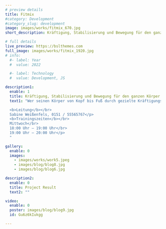 ```yaml
---
# preview details
title: Fitmix
#category: Development
#category_slug: development
image: images/works/fitmix_670.jpg
short_description: Kräftigung, Stabilisierung und Bewegung für den ganzen Körper.

# full details
live_preview: https://bslthemes.com
full_image: images/works/fitmix_1920.jpg
# info:
  #- label: Year
  #  value: 2022

  #- label: Technology
  #  value: Development, JS

description1:
  enable: 1
  title: Kräftigung, Stabilisierung und Bewegung für den ganzen Körper.
  text1: "Wer seinen Körper von Kopf bis Fuß durch gezielte Kräftigungsübungen stärken möchte, ist in diesem Kurs genau richtig! Bauch, Beine, Po werden trainiert und auch die Arme, Brust und vor allem der Rücken kommen nicht zu kurz! Der Körper wird im ersten Teil durch verschiedene Cardio-Übungen erwärmt. Dieses Allround-Workout eignet sich wunderbar, um alle Bereiche der körperlichen Fitness zu trainieren. Durch den bunten Mix an verschiedensten Übungen ist Fit-Mix ganzheitlich, kurzweilig und macht Spaß! Danach wird mit Hilfe des eigenen Körpergewichts sowie diversen Kleingeräten, wie z.B. Hantel, Step, Theraband, Brasil, RedondoBall etc., die Muskulatur gestärkt und diese am Ende wieder gelockert und gedehnt.</p>  

  <b>Leitung</b></br>
  Sabine Weißenfels, 0151 / 55565767</p>
  <b>Trainingszeiten</b></br>
  Mittwoch</br>
  18:00 Uhr – 19:00 Uhr</br>
  19:00 Uhr – 20:00 Uhr</p>
  "

gallery:
  enable: 0
  images:
    - images/works/work5.jpeg
    - images/blog/blog8.jpg
    - images/blog/blog6.jpg

description2:
  enable: 0
  title: Project Result
  text2: ""

video:
  enable: 0
  poster: images/blog/blog9.jpg
  id: Gu6z6kIukgg

---
```

